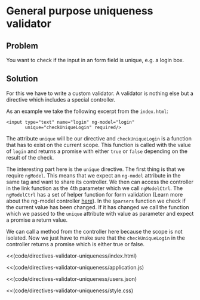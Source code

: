 # General purpose uniqueness validator

## Problem

You want to check if the input in an form field is unique, e.g. a login box.

## Solution

For this we have to write a custom validator. A validator is nothing else but a directive which includes a special controller.

As an example we take the following excerpt from the `index.html`:

    <input type="text" name="login" ng-model="login"
           unique="checkUniqueLogin" required/>

The attribute `unique` will be our directive and `checkUniqueLogin` is a function that has to exist on the current
scope. This function is called with the value of `login` and returns a promise with either `true` or `false`
depending on the result of the check.

The interesting part here is the `unique` directive. The first thing is that we require `ngModel`. This means that
we expect an `ng-model` attribute in the same tag and want to share its controller. We then can access the controller
in the link function as the 4th parameter which we call `ngModelCtrl`. The `ngModelCtrl` has a set of helper function
 for form validation (Learn more about the ng-model controller [here](TODO)). In the `$parsers` function we check if
 the current value has been changed. If it has changed we call the function which we passed to the `unique` attribute
  with value as parameter and expect a promise a return value.

We can call a method from the controller here because the scope is not isolated. Now we just have to make sure that
the `checkUniqueLogin` in the controller returns a promise which is either true or false.

<<(code/directives-validator-uniqueness/index.html)

<<(code/directives-validator-uniqueness/application.js)

<<(code/directives-validator-uniqueness/users.json)

<<(code/directives-validator-uniqueness/style.css)


